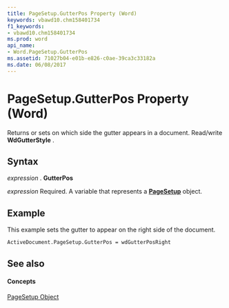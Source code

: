 ```yaml
---
title: PageSetup.GutterPos Property (Word)
keywords: vbawd10.chm158401734
f1_keywords:
- vbawd10.chm158401734
ms.prod: word
api_name:
- Word.PageSetup.GutterPos
ms.assetid: 71027b04-e01b-e826-c0ae-39ca3c33182a
ms.date: 06/08/2017
---
```



# PageSetup.GutterPos Property (Word)

Returns or sets on which side the gutter appears in a document. Read/write  **WdGutterStyle** .


## Syntax

 _expression_ . **GutterPos**

 _expression_ Required. A variable that represents a **[PageSetup](pagesetup-object-word.md)** object.


## Example

This example sets the gutter to appear on the right side of the document.


```vb
ActiveDocument.PageSetup.GutterPos = wdGutterPosRight
```


## See also


#### Concepts


[PageSetup Object](pagesetup-object-word.md)

